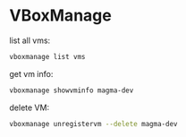 # VBoxManage

list all vms:
```bash
vboxmanage list vms
```

get vm info:
```bash
vboxmanage showvminfo magma-dev
```

delete VM:
```bash
vboxmanage unregistervm --delete magma-dev
```

